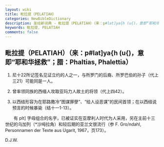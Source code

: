 ```yaml
---
layout: wiki
title: 毗拉提（PELATIAH）
categories: NewBibleDictionary
description: 圣经新词典 - 毗拉提（PELATIAH）（来：p#lat]ya{h (u{)，意即“耶和华拯救”；腊：Phaltias, Phalettia）
keywords: 毗拉提, PELATIAH
comments: false
---
```


## 毗拉提（PELATIAH）（来：p#lat]ya{h (u{)，意即“耶和华拯救”；腊：Phaltias, Phalettia）

1. 尼十22所记签名见证立约的人之一，与所罗门的后裔、所罗巴伯的孙子（代上三21）可能同是一人。

2. 曾率领同族的西缅人攻取亚玛力人故土的将领（代上四42）。

3. 以西结形容为在耶路撒冷“图谋罪孽”、“给人设恶谋”的民间首领；在以西结说预言的时候暴毙（结十一1-13）。

　　有 plt] 字母组合的名字，已被证实在亚摩利人时代为人采用，另在主前十三世纪的乌加列（*沙呣拉角）和较后期的亚兰文很流行（参 F. Gro/ndahl, Personnamen der Texte aus Ugarit, 1967，页173）。

D.J.W.








